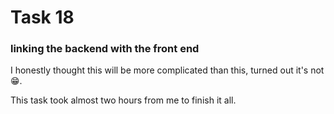 # Task 18

### linking the backend with the front end

I honestly thought this will be more complicated than this, turned out it's not 😁.

This task took almost two hours from me to finish it all.
